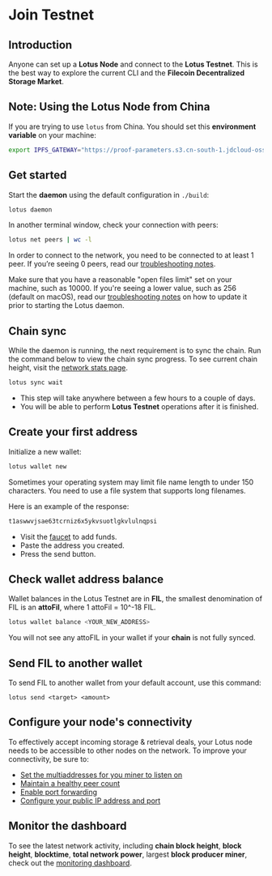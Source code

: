 # Join Testnet

## Introduction

Anyone can set up a **Lotus Node** and connect to the **Lotus Testnet**. This is the best way to explore the current CLI and the **Filecoin Decentralized Storage Market**.

## Note: Using the Lotus Node from China

If you are trying to use `lotus` from China. You should set this **environment variable** on your machine:

```sh
export IPFS_GATEWAY="https://proof-parameters.s3.cn-south-1.jdcloud-oss.com/ipfs/"
```

## Get started

Start the **daemon** using the default configuration in `./build`:

```sh
lotus daemon
```

In another terminal window, check your connection with peers:

```sh
lotus net peers | wc -l
```

In order to connect to the network, you need to be connected to at least 1 peer. If you’re seeing 0 peers, read our [troubleshooting notes](https://lotu.sh/en+setup-troubleshooting).

Make sure that you have a reasonable "open files limit" set on your machine, such as 10000. If you're seeing a lower value, such as 256 (default on macOS), read our [troubleshooting notes](https://lotu.sh/en+setup-troubleshooting) on how to update it prior to starting the Lotus daemon.

## Chain sync

While the daemon is running, the next requirement is to sync the chain. Run the command below to view the chain sync progress. To see current chain height, visit the [network stats page](https://stats.testnet.filecoin.io/).

```sh
lotus sync wait
```

- This step will take anywhere between a few hours to a couple of days.
- You will be able to perform **Lotus Testnet** operations after it is finished.

## Create your first address

Initialize a new wallet:

```sh
lotus wallet new
```

Sometimes your operating system may limit file name length to under 150 characters. You need to use a file system that supports long filenames.

Here is an example of the response:

```sh
t1aswwvjsae63tcrniz6x5ykvsuotlgkvlulnqpsi
```

- Visit the [faucet](http://spacerace.faucet.glif.io/) to add funds.
- Paste the address you created.
- Press the send button.

## Check wallet address balance

Wallet balances in the Lotus Testnet are in **FIL**, the smallest denomination of FIL is an **attoFil**, where 1 attoFil = 10^-18 FIL.

```sh
lotus wallet balance <YOUR_NEW_ADDRESS>
```

You will not see any attoFIL in your wallet if your **chain** is not fully synced.

## Send FIL to another wallet

To send FIL to another wallet from your default account, use this command:

```
lotus send <target> <amount>
```

## Configure your node's connectivity

To effectively accept incoming storage & retrieval deals, your Lotus node needs to be accessible to other nodes on the network. To improve your connectivity, be sure to: 

- [Set the multiaddresses for you miner to listen on](https://docs.filecoin.io/mine/connectivity/#setting-multiaddresses)
- [Maintain a healthy peer count](https://docs.filecoin.io/mine/connectivity/#checking-peer-count)
- [Enable port forwarding](https://docs.filecoin.io/mine/connectivity/#port-forwarding)
- [Configure your public IP address and port](https://docs.filecoin.io/mine/connectivity/#setting-a-public-ip-address)

## Monitor the dashboard

To see the latest network activity, including **chain block height**, **block height**, **blocktime**, **total network power**, largest **block producer miner**, check out the [monitoring dashboard](https://stats.testnet.filecoin.io).
